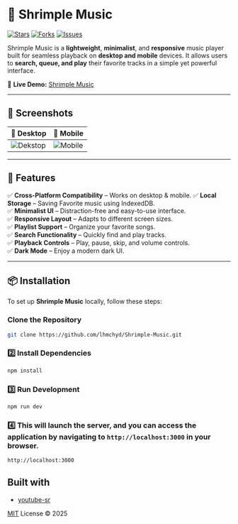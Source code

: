# 🎵 Shrimple Music

[![Stars](https://img.shields.io/github/stars/lhmchyd/Shrimple-Music?style=for-the-badge)](https://github.com/lhmchyd/Shrimple-Music/stargazers)
[![Forks](https://img.shields.io/github/forks/lhmchyd/Shrimple-Music?style=for-the-badge)](https://github.com/lhmchyd/Shrimple-Music/network/members)
[![Issues](https://img.shields.io/github/issues/lhmchyd/Shrimple-Music?style=for-the-badge)](https://github.com/lhmchyd/Shrimple-Music/issues)

Shrimple Music is a **lightweight**, **minimalist**, and **responsive** music player built for seamless playback on **desktop and mobile** devices. It allows users to **search, queue, and play** their favorite tracks in a simple yet powerful interface.  

📌 **Live Demo:** [Shrimple Music](https://shrimple-music.netlify.app)  

---

## 📸 Screenshots

| 🎵 Desktop | 📂 Mobile |
|--------------|----------------|
| ![Dekstop](https://media-hosting.imagekit.io//6f468652e4ea46a9/dekstop.jpg?Expires=1835200214&Key-Pair-Id=K2ZIVPTIP2VGHC&Signature=HsxEJe-C8l-nQqBZxHcjgCjhjRZJNDLThAL33gTep9OkKAqXe2tfTC4lkg9UDqGR5hR3yToMULkdThkKONb36ZqftL6u1Kb-vY3cP-srX4XtsBJDaXZpVQLmCw2AjJxuouS9xrNuOcxvWCXkpnuIslM69A0bzrl2JRqi3veYFia4itHRP82VwKA3u6dRNvKbbHmeinqTOAHym72SAK81Wz9JmXYd4CZsoFGPghJ6nOoaiEwd8uldT2hBS2wqQP98FkamClhdGd3HO3YjDOLeidTEUUCUS7o5Z3IOPSW5M6aLNRr8Lh2zM0X8f1RW-zzI8ZpoWfhjb83omGrLlcg8GA__) | ![Mobile](https://media-hosting.imagekit.io//48e3da2197a04959/mobile.jpg?Expires=1835200285&Key-Pair-Id=K2ZIVPTIP2VGHC&Signature=qgYb~SJECZv4m9V0pjmb4mJy~iQcuUkYpbclC8jx-22bs2uDCe0mX7qPcmoM84w5QXl-9SKh5UqMwF9-0bfeEDHsZtsHABlJzEvfPtkXUVWhXKtKlM38mS7MnDxql5li7ZKsr0qhMyzOMCkYFIL1bHZE8hOYjzDtcAqL7P6Is4L8NPhkzi1I8LGMuCNoDpGemZ72kugBg84CB3-zBmIkLd~i67Q6Bkr~M4r2SFtVfPJWpDKZ1N-Kq5BmVbWSHmMLuvkE2R0Elk6hKi4MxxzX6BrFs1NZV7ekLDQr20AR8DrbGqd4pZ2L22-VpXNBMdLfL1hEiiuttosnwmpmSJ-ecg__) |

---

## 🚀 Features

✅ **Cross-Platform Compatibility** – Works on desktop & mobile.
✅ **Local Storage** – Saving Favorite music using IndexedDB.    
✅ **Minimalist UI** – Distraction-free and easy-to-use interface.  
✅ **Responsive Layout** – Adapts to different screen sizes.  
✅ **Playlist Support** – Organize your favorite songs.  
✅ **Search Functionality** – Quickly find and play tracks.  
✅ **Playback Controls** – Play, pause, skip, and volume controls.  
✅ **Dark Mode** – Enjoy a modern dark UI.  

---

## 📦 Installation

To set up **Shrimple Music** locally, follow these steps:

###  Clone the Repository
```bash
git clone https://github.com/lhmchyd/Shrimple-Music.git
```
### 2️⃣ Install Dependencies
```bash
npm install
```
### 3️⃣ Run Development
```bash
npm run dev
```
### 4️⃣ This will launch the server, and you can access the application by navigating to `http://localhost:3000` in your browser.
```bash
http://localhost:3000
```
## Built with
- [youtube-sr](https://www.npmjs.com/package/youtube-sr)


[MIT](./LICENSE) License &copy; 2025
